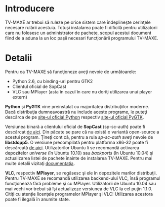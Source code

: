# Introducere #

TV-MAXE ar trebui să ruleze pe orice sistem care îndeplineşte cerinţele necesare rulării acestuia. Totuşi instalarea poate fi dificilă pentru utilizatorii care nu folosesc un administrator de pachete, scopul acestui document fiind de a aduna la un loc paşii necesari funcţionării programului TV-MAXE.

# Detalii #

Pentru ca TV-MAXE să funcţioneze aveţi nevoie de următoarele:
  * Python 2.6, cu binding-uri pentru GTK2
  * Clientul oficial de SopCast
  * VLC sau MPlayer (asta în cazul în care nu doriţi utilizarea unui player extern)

**Python** şi **PyGTK** vine preinstalat cu majoritatea distribuţiilor moderne. Dacă distribuţia dumneavoastră nu include aceste programe, le puteţi descărca de pe [site-ul oficial Python](http://www.python.org/) respectiv [site-ul oficial PyGTK](http://www.pygtk.org/).

Versiunea binară a clientului oficial de **SopCast** (sp-sc-auth) poate fi descărcat [de aici](http://download.easetuner.com/download/sp-auth.tgz). Din păcate se pare că nu există o variantă open-source a acestui program. Ţineţi cont că, pentru a rula _sp-sc-auth_ aveţi nevoie de **libstdcpp5**. O versiune precompilată pentru platforma x86-32 poate fi descărcată [de aici](http://www.sopcast.com/download/libstdcpp5.tgz). Utilizatorilor Ubuntu li se recomandă activarea depozitelor _universe_ (în Ubuntu 10.10) sau _backports_ (în Ubuntu 10.04) şi actualizarea listei de pachete înainte de instalarea TV-MAXE. Pentru mai multe detalii vizitaţi [documentaţia](https://help.ubuntu.com/community/Repositories/Ubuntu).

**VLC**, respectiv **MPlayer**, se regăsesc şi ele în depozitele marilor distribuţii. Pentru TV-MAXE se recomandă utilizarea backend-ului VLC, însă programul funcţionează fără probleme şi cu MPlayer. Utilizatorii de Ubuntu 10.04 sau mai vechi vor trebui să îşi actualizeze versiunea de VLC la cel puţin 1.1.0. Citiţi cu atenţie licenţele programelor MPlayer şi VLC! Utilizarea acestora poate fi ilegală în anumite state.